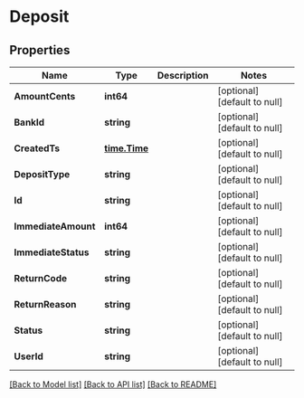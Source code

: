 # Deposit

## Properties
Name | Type | Description | Notes
------------ | ------------- | ------------- | -------------
**AmountCents** | **int64** |  | [optional] [default to null]
**BankId** | **string** |  | [optional] [default to null]
**CreatedTs** | [**time.Time**](time.Time.md) |  | [optional] [default to null]
**DepositType** | **string** |  | [optional] [default to null]
**Id** | **string** |  | [optional] [default to null]
**ImmediateAmount** | **int64** |  | [optional] [default to null]
**ImmediateStatus** | **string** |  | [optional] [default to null]
**ReturnCode** | **string** |  | [optional] [default to null]
**ReturnReason** | **string** |  | [optional] [default to null]
**Status** | **string** |  | [optional] [default to null]
**UserId** | **string** |  | [optional] [default to null]

[[Back to Model list]](../README.md#documentation-for-models) [[Back to API list]](../README.md#documentation-for-api-endpoints) [[Back to README]](../README.md)

